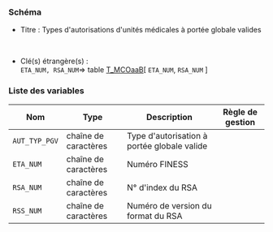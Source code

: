 ### Schéma


- Titre : Types d'autorisations d'unités médicales à portée globale valides
<br />



- Clé(s) étrangère(s) : <br />
`ETA_NUM, RSA_NUM`=> table [T_MCOaaB](/tables/T_MCOaaB)[ `ETA_NUM`, `RSA_NUM` ]<br />

 
### Liste des variables

Nom | Type | Description | Règle de gestion
-|-|-|-
`AUT_TYP_PGV`| chaîne de caractères |Type d'autorisation à portée globale valide ||
`ETA_NUM`| chaîne de caractères |Numéro FINESS||
`RSA_NUM`| chaîne de caractères |N° d'index du RSA ||
`RSS_NUM`| chaîne de caractères |Numéro de version du format du RSA||